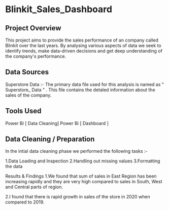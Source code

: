# Blinkit_Sales_Dashboard


## Project Overview
This project aims to provide the sales performance of an company called Blinkit over the last years. By analysing various aspects of data we seek to identify trends, make data-driven decisions and get deep understanding of the company's performance.

## Data Sources
Superstore Data :- The primary data file used for this analysis is named as " Superstore_ Data " . This file contains the detaled information about the sales of the company.

## Tools Used
Power Bi [ Data Cleaning]
Power Bi [ Dashboard ]

## Data Cleaning / Preparation
 In the intial data cleaning phase we performed the following tasks :-

1.Data Loading and Inspection 
2.Handling out missing values 
3.Formatting the data

Results & Findings
1.We found that sum of sales in East Region has been increasing rapidly and they are very high compared to sales in South, West and Central parts of region.

2.I found that there is rapid growth in sales of the store in 2020 when compared to 2019.
